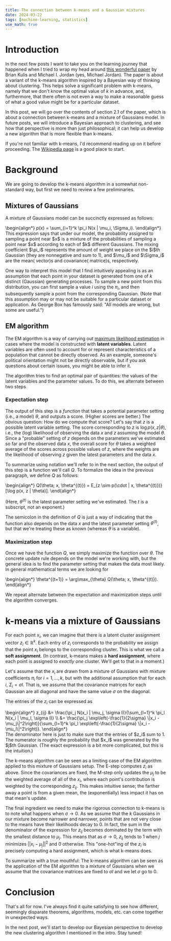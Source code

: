 ```yaml
---
title: The connection between k-means and a Gaussian mixtures
date: 2024-03-22
tags: [machine-learning, statistics]
use_math: true
---
```



# Introduction
In the next few posts I want to take you on the learning journey that happened when I tried to wrap my head around [this wonderful paper](https://icml.cc/2012/papers/291.pdf) by Brian Kulis and Michael I. Jordan (yes, Michael Jordan). The paper is about a variant of the k-means algorithm inspired by a Bayesian way of thinking about clustering. This helps solve a significant problem with k-means, namely that we don't know the optimal value of $k$ in advance, and, furthermore, that there often is not even a way to make a reasonable guess of what a good value might be for a particular dataset.

In this post, we will go over the contents of section 2.1 of the paper, which is about a connection between k-means and a mixture of Gaussians model. In future posts, we will introduce a Bayesian approach to clustering, and see how that perspective is more than just philosophical; it can help us develop a new algorithm that is more flexible than k-means.

If you're not familiar with k-means, I'd recommend reading up on it before proceeding. The [Wikipedia page](https://en.wikipedia.org/wiki/K-means_clustering) is a good place to start.

# Background
We are going to develop the k-means algorithm in a somewhat non-standard way, but first we need to review a few preliminaries.

## Mixtures of Gaussians
A mixture of Gaussians model can be succinctly expressed as follows:
<div>
\begin{align*}
p(x) = \sum_{i=1}^k \pi_i N(x | \mu_i, \Sigma_i).
\end{align*}
</div>
This expression says that under our model, the probability assigned to sampling a point near $x$ is a mixture of the probabilities of sampling a point near $x$ according to each of $k$ different Gaussians. The mixing coefficient $\pi_i$ represents the amount of weight we place on the $i$th Gaussian (they are nonnegative and sum to 1), and $\mu_i$ and $\Sigma_i$ are the mean( vector)s and covariance( matrice)s, respectively.

One way to interpret this model that I find intuitively appealing is as an assumption that each point in your dataset is generated from one of $k$ distinct (Gaussian) generating processes. To sample a new point from this distribution, you can first sample a value $i$ using the $\pi_i$, and then subsequently sample a point from the corresponding Gaussian. (Note that this assumption may or may not be suitable for a particular dataset or application. As George Box has famously said: "All models are wrong, but some are useful.")

## EM algorithm
The EM algorithm is a way of carrying out [maximum likelihood estimation](https://en.wikipedia.org/wiki/Maximum_likelihood_estimation) in cases where the model is constructed with **latent variables**. Latent variables are often used to account for or represent characteristics of a population that cannot be directly observed. As an example, someone's political orientation might not be directly observable, but if you ask questions about certain issues, you might be able to infer it.

The algorithm tries to find an optimal pair of quantities: the values of the latent variables and the parameter values. To do this, we alternate between two steps

### Expectation step
The output of this step is a *function* that takes a potential parameter setting (i.e., a model) $\theta$, and outputs a score. (Higher scores are better.) The obvious question: How do we compute that score? Let's say that $z$ is a possible latent variable setting. The score corresponding to $z$ is $\log p(x, z | \theta)$, i.e., the (log) likelihood of observing the data $x$ and $z$ assuming the model $\theta$. Since a "probable" setting of $z$ depends on the parameters we've estimated so far and the observed data $x$, the overall score for $\theta$ takes a weighted average of the scores across possible values of $z$, where the weights are the likelihood of observing $z$ given the latest parameters and the data $x$.

To summarize using notation we'll refer to in the next section, the output of this step is a function we'll call $Q$. To formalize the idea in the previous paragraph, we define $Q$ as follows:
<div>
\begin{align*}
Q(\theta; x, \theta^{(t)}) = E_{z \sim p(\cdot | x, \theta^{(t)})} [\log p(x, z | \theta)].
\end{align*}
</div>

(Here, $\theta^{(t)}$ is the latest parameter setting we've estimated. The $t$ is a subscript, not an exponent.)

The semicolon in the definition of $Q$ is just a way of indicating that the function also depends on the data $x$ and the latest parameter setting $\theta^{(t)}$, but that we're treating these as known (whereas $\theta$ is a variable).

### Maximization step
Once we have the function $Q$, we simply maximize the function over $\theta$. The concrete update rule depends on the model we're working with, but the general idea is to find the parameter setting that makes the data most likely. In general mathematical terms we are looking for
<div>
\begin{align*}
\theta^{(t+1)} = \arg\max_{\theta} Q(\theta; x, \theta^{(t)}).
\end{align*}
</div>

We repeat alternate between the expectation and maximization steps until the algorithm converges.

# k-means via a mixture of Gaussians
For each point $x_i$, we can imagine that there is a latent cluster assignment vector $z_i \in \mathbb{R}^k$. Each entry of $z_i$ corresponds to the probability we assign that the point $x_i$ belongs to the corresponding cluster. This is what we call a **soft assignment**. (In contrast, k-means makes a **hard assignment**, where each point is assigned to *exactly one* cluster. We'll get to that in a moment.)

Let's assume that the $x_i$ are drawn from a mixture of Gaussians with mixture coefficients $\pi_i$ for $i = 1,\dots, k$, but with the additional assumption that for each $i$, $\Sigma_i = \sigma I$. That is, we assume that the covariance matrices for each Gaussian are all diagonal and have the same value $\sigma$ on the diagonal.

The entries of the $z_i$ can be expressed as
<div>
\begin{align*}
z_{ij} &= \frac{\pi_j N(x_i | \mu_j, \sigma I)}{\sum_{l=1}^k \pi_l N(x_i | \mu_l, \sigma I)} \\
&= \frac{\pi_j \exp\left(-\frac{1}{2\sigma} \|x_i - \mu_j\|^2\right)}{\sum_{l=1}^k \pi_l \exp\left(-\frac{1}{2\sigma} \|x_i - \mu_l\|^2\right)}.
\end{align*}
</div>
The denominator here is just to make sure that the entries of $z_i$ sum to 1. The numerator is roughly the probability that $x_i$ was generated by the $j$th Gaussian. (The exact expression is a bit more complicated, but this is the intuition.)

The k-means algorithm can be seen as a limiting case of the EM algorithm applied to this mixture of Gaussians setup. The E-step computes $z_i$ as above. Since the covariances are fixed, the M-step only updates the $\mu_j$ to be the weighted average of all of the $x_i$, where each point's contribution is weighted by the corresponding $z_{ij}$. This makes intuitive sense; the farther away a point is from a given mean, the (exponentially) less impact it has on that mean's update.

The final ingredient we need to make the rigorous connection to k-means is to note what happens when $\sigma \to 0$. As we assume that the $k$ Gaussians in our mixture become narrower and narrower, points that are not very close to the means have their likelihoods decay to 0.
In fact, the sum in the denominator of the expression for $z_{ij}$ becomes dominated by the term with the smallest distance to $\mu_j$. This means that as $\sigma \to 0$, $z_{ij}$ tends to 1 when $j$ minimizes $||x_i - \mu_j||^2$ and 0 otherwise. This "one-hot"ing of the $z_i$ is precisely computing a hard assignment, which is what k-means does.

To summarize with a true mouthful: The k-means algorithm can be seen as the application of the EM algorithm to a mixture of Gaussians when we assume that the covariance matrices are fixed to $\sigma I$ and we let $\sigma$ go to 0.

# Conclusion
That's all for now. I've always find it quite satisfying to see how different, seemingly disparate theorems, algorithms, models, etc. can come together in unexpected ways.

In the next post, we'll start to develop our Bayesian perspective to develop the new clustering algorithm I mentioned in the intro. Stay tuned!
